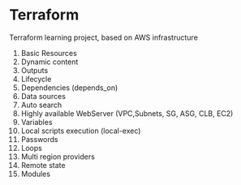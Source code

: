 # Terraform

Terraform learning project, based on AWS infrastructure

1. Basic Resources
2. Dynamic content 
3. Outputs
4. Lifecycle
5. Dependencies (depends_on)
6. Data sources
7. Auto search
8. Highly available WebServer (VPC,Subnets, SG, ASG, CLB, EC2)
9. Variables
10. Local scripts execution (local-exec)
11. Passwords
12. Loops
13. Multi region providers
14. Remote state
15. Modules
